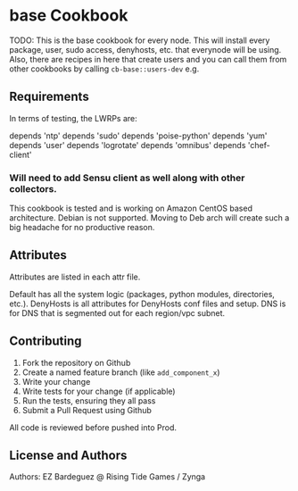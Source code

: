 base Cookbook
=============
TODO: This is the base cookbook for every node. This will install every package, user, sudo access, denyhosts, etc. that everynode will be using. Also, there are recipes in here that create users and you can call them from other cookbooks by calling ```cb-base::users-dev``` e.g.

Requirements
------------
In terms of testing, the LWRPs are:

depends 'ntp'
depends 'sudo'
depends 'poise-python'
depends 'yum'
depends 'user'
depends 'logrotate'
depends 'omnibus'
depends 'chef-client'

### Will need to add Sensu client as well along with other collectors.

This cookbook is tested and is working on Amazon CentOS based architecture. Debian is not supported. Moving to Deb arch will create such a big headache for no productive reason.



Attributes
----------
Attributes are listed in each attr file.

Default has all the system logic (packages, python modules, directories, etc.).
DenyHosts is all attributes for DenyHosts conf files and setup.
DNS is for DNS that is segmented out for each region/vpc subnet.


Contributing
------------

1. Fork the repository on Github
2. Create a named feature branch (like `add_component_x`)
3. Write your change
4. Write tests for your change (if applicable)
5. Run the tests, ensuring they all pass
6. Submit a Pull Request using Github

All code is reviewed before pushed into Prod.

License and Authors
-------------------
Authors: EZ Bardeguez @ Rising Tide Games / Zynga
